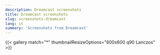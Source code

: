 ```yaml
---
description: Dreamcast screenshots
title: Dreamcast screenshots
slug: screenshots-dreamcast
lang: it
summary: 'Screenshots from Dreamcast'
---
```

{{< gallery match="*" thumbnailResizeOptions="600x600 q90 Lanczos" >}}